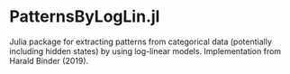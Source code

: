 # PatternsByLogLin.jl

Julia package for extracting patterns from categorical data (potentially including hidden states) by using log-linear models. 
Implementation from Harald Binder (2019).
